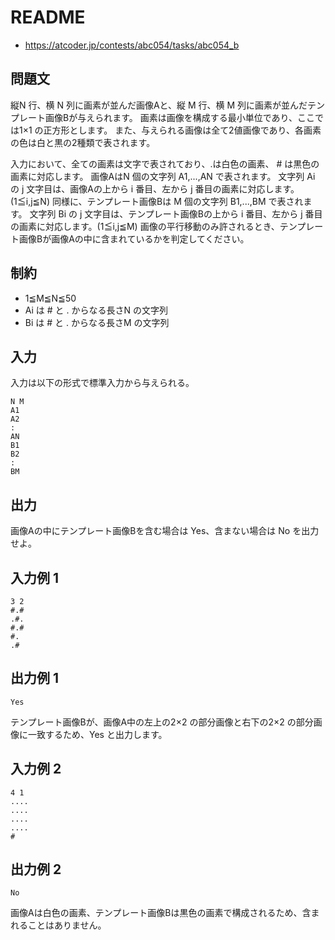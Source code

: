 # README
- <https://atcoder.jp/contests/abc054/tasks/abc054_b>
## 問題文
縦N 行、横 N 列に画素が並んだ画像Aと、縦 M 行、横 M 列に画素が並んだテンプレート画像Bが与えられます。
画素は画像を構成する最小単位であり、ここでは1×1 の正方形とします。
また、与えられる画像は全て2値画像であり、各画素の色は白と黒の2種類で表されます。

入力において、全ての画素は文字で表されており、.は白色の画素、 # は黒色の画素に対応します。
画像AはN 個の文字列 A1​,...,AN​ で表されます。
文字列 Ai​ の j 文字目は、画像Aの上から i 番目、左から j 番目の画素に対応します。(1≦i,j≦N)
同様に、テンプレート画像Bは M 個の文字列 B1​,...,BM​ で表されます。
文字列 Bi​ の j 文字目は、テンプレート画像Bの上から i 番目、左から j 番目の画素に対応します。(1≦i,j≦M)
画像の平行移動のみ許されるとき、テンプレート画像Bが画像Aの中に含まれているかを判定してください。
## 制約
- 1≦M≦N≦50
- Ai​ は # と . からなる長さN の文字列
- Bi​ は # と . からなる長さM の文字列
## 入力
入力は以下の形式で標準入力から与えられる。

```
N M
A1
A2
:
AN
B1
B2
:
BM
```
## 出力
画像Aの中にテンプレート画像Bを含む場合は Yes、含まない場合は No を出力せよ。
## 入力例 1
```
3 2
#.#
.#.
#.#
#.
.#
```
## 出力例 1
```
Yes
```

テンプレート画像Bが、画像A中の左上の2×2 の部分画像と右下の2×2 の部分画像に一致するため、Yes と出力します。
## 入力例 2
```
4 1
....
....
....
....
#
```
## 出力例 2
```
No
```

画像Aは白色の画素、テンプレート画像Bは黒色の画素で構成されるため、含まれることはありません。

